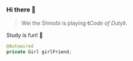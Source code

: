 ### Hi there 👋

> Wei the Shinobi is playing 《*Code of Duty*》.

Study is fun! 👀

```java
@Autowired
private Girl girlFriend;
```

